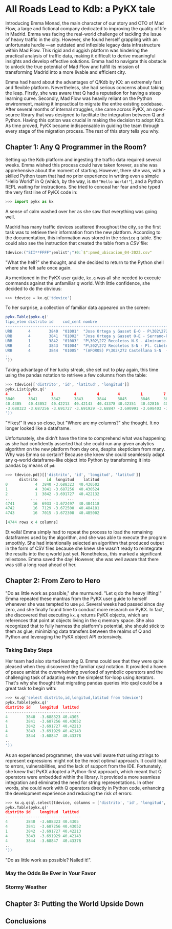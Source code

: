 # All Roads Lead to Kdb: a PyKX tale

Introducing Emma Monad, the main character of our story and CTO of Mad Flow, a
large and fictional company dedicated to improving the quality of life in
Madrid. Emma was facing the real-world challenge of tackling the issue of heavy
traffic in the city. However, she found herself grappling with an unfortunate
hurdle —an outdated and inflexible legacy data infrastructure within Mad Flow.
This rigid and sluggish platform was hindering the practical analysis of traffic
data, making it difficult to derive meaningful insights and develop effective
solutions. Emma had to navigate this obstacle to unlock the true potential of
Mad Flow and fulfill its mission of transforming Madrid into a more livable and
efficient city.

Emma had heard about the advantages of Q/Kdb by KX: an extremely fast and
flexible platform. Nevertheless, she had serious concerns about taking the leap.
Firstly, she was aware that Q had a reputation for having a steep learning
curve. Secondly, Mad Flow was heavily reliant on the Python environment, making
it impractical to migrate the entire existing codebase. After several months of
internal struggles, she came across PyKX, an open-source library that was
designed to facilitate the integration between Q and Python. Having this option
was crucial in making the decision to adopt Kdb. As time proved, PyKX became
indispensable in guiding the team through every stage of the migration process.
The rest of this story tells you why.

## Chapter 1: Any Q Programmer in the Room?

Setting up the Kdb platform and ingesting the traffic data required several
weeks. Emma wished this process could have taken forever, as she was
apprehensive about the moment of starting. However, there she was, with a
skilled Python team that had no prior experience in writing even a simple "Hello
World" in Q (which, by the way, is `0N!"Hello World!"`), and a Python REPL
waiting for instructions. She tried to conceal her fear and she typed the very
first line of PyKX code in:
```python
>>> import pykx as kx
```
A sense of calm washed over her as she saw that everything was going well.

Madrid has many traffic devices scattered throughout the city, so the first task
was to retrieve their information from the new platform. According to the
documentation, this information was stored in the `tdevice` q table. She could
also see the instruction that created the table from a _CSV_ file:
```q
tdevice:("SII**FFFF";enlist";")0:`$":pmed_ubicacion_04-2023.csv"
```
"What the hell?" she thought, and she decided to return to the Python shell
where she felt safe once again.

As mentioned in the PyKX user guide, `kx.q` was all she needed to execute
commands against the unfamiliar _q_ world. With little confidence, she decided
to do the obvious:
```python
>>> tdevice = kx.q('tdevice')
```
To her surprise, a collection of familiar data appeared on the screen:
```q
pykx.Table(pykx.q('
tipo_elem distrito id    cod_cent nombre                                     ..
-----------------------------------------------------------------------------..
URB       4        3840  "01001"  "Jose Ortega y Gasset E-O - P\302\272 Caste..
URB       4        3841  "01002"  "Jose Ortega y Gasset O-E - Serrano-P\302\2..
URB       1        3842  "01003"  "P\302\272 Recoletos N-S - Almirante-Prim" ..
URB       4        3843  "01004"  "P\302\272 Recoletos S-N - Pl. Cibeles- Rec..
URB       4        3844  "01005"  "(AFOROS) P\302\272 Castellana S-N  - Eduar..
..
'))
```
Taking advantage of her lucky streak, she set out to play again, this time using
the pandas notation to retrieve a few columns from the table:
```python
>>> tdevice[['distrito', 'id', 'latitud', 'longitud']]
pykx.List(pykx.q('
4         4         1         4         4        4         1         7       ..
3840      3841      3842      3843      3844     3845      3846      3847    ..
40.4305   40.43052  40.42213  40.42143  40.43378 40.42351  40.42816  40.42879..
-3.688323 -3.687256 -3.691727 -3.691929 -3.68847 -3.690991 -3.698403 -3.69455..
'))
```
"Yikes!" It was so close, but "Where are my columns?" she thought. It no longer
looked like a dataframe.

Unfortunately, she didn't have the time to comprehend what was happening as she
had confidently asserted that she could run any given analytics algorithm on the
new platform from day one, despite skepticism from many. Why was Emma so
certain? Because she knew she could seamlessly adapt any q-world dataframe-like
object into Python by transforming it into pandas by means of `pd`:
```python
>>> tdevice.pd()[['distrito', 'id', 'longitud', 'latitud']]
      distrito    id  longitud    latitud
0            4  3840 -3.688323  40.430502
1            4  3841 -3.687256  40.430524
2            1  3842 -3.691727  40.422132
...        ...   ...       ...        ...
4741        16  6933 -3.672497  40.484118
4742        16  7129 -3.672500  40.484181
4743        16  7015 -3.672308  40.485002

[4744 rows x 4 columns]
```
Et voilà! Emma simply had to repeat the process to load the remaining dataframes
used by the algorithm, and she was able to execute the program smoothly. She had
intentionally selected an algorithm that produced output in the form of CSV
files because she knew she wasn't ready to reintegrate the results into the q
world just yet. Nonetheless, this marked a significant milestone. Emma saved the
day! However, she was well aware that there was still a long road ahead of her.

## Chapter 2: From Zero to Hero

"Do as little work as possible," she murmured. "Let q do the heavy lifting!"
Emma repeated these mantras from the PyKX user guide to herself whenever she was
tempted to use `pd`. Several weeks had passed since day zero, and she finally
found time to conduct more research on PyKX. In fact, she discovered that
executing `kx.q` returns PyKX objects, which are references that point at
objects living in the q memory space. She also recognized that to fully harness
the platform's potential, she should stick to them as glue, minimizing data
transfers between the realms of Q and Python and leveraging the PyKX object API
extensively.

### Taking Baby Steps

Her team had also started learning Q. Emma could see that they were quite
pleased when they discovered the familiar qsql notation. It provided a haven of
peace amidst the overwhelming overload of symbolic operators and the challenging
task of adapting even the simplest for-loop using _iterators_. That's why she
thought that migrating pandas queries into qsql could be a great task to begin
with:
```python
>>> kx.q('select distrito,id,longitud,latitud from tdevice')
pykx.Table(pykx.q('
distrito id    longitud  latitud 
---------------------------------
4        3840  -3.688323 40.4305 
4        3841  -3.687256 40.43052
1        3842  -3.691727 40.42213
4        3843  -3.691929 40.42143
4        3844  -3.68847  40.43378
..
'))
```
As an experienced programmer, she was well aware that using strings to represent
expressions might not be the most optimal approach. It could lead to errors,
vulnerabilities, and the lack of support from the IDE. Fortunately, she knew
that PyKX adopted a Python-first approach, which meant that Q operators were
embedded within the library. It provided a more seamless integration and
eliminated the need for string representations. In other words, she could work
with Q operators directly in Python code, enhancing the development experience
and reducing the risk of errors:
```python
>>> kx.q.qsql.select(tdevice, columns = ['distrito', 'id', 'longitud', 'latitud'])
pykx.Table(pykx.q('
distrito id    longitud  latitud 
---------------------------------
4        3840  -3.688323 40.4305 
4        3841  -3.687256 40.43052
1        3842  -3.691727 40.42213
4        3843  -3.691929 40.42143
4        3844  -3.68847  40.43378
..
'))
```
"Do as little work as possible? Nailed it!".

### May the Odds Be Ever in Your Favor

### Stormy Weather

### 

## Chapter 3: Putting the World Upside Down

## Conclusions

